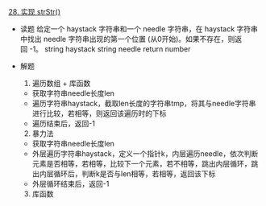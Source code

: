 [28. 实现 strStr()](https://leetcode-cn.com/problems/implement-strstr/)

- 读题
  给定一个 haystack 字符串和一个 needle 字符串，在 haystack 字符串中找出 needle 字符串出现的第一个位置 (从0开始)。如果不存在，则返回 -1。
  string haystack
  string needle
  return number
   
- 解题 
  1. 遍历数组 + 库函数
    - 获取字符串needle长度len
    - 遍历字符串haystack，截取len长度的字符串tmp，将其与needle字符串进行比较，若相等，则返回该遍历时的下标
    - 遍历结束后，返回-1

  2. 暴力法
    - 获取字符串needle长度len
    - 外层遍历字符串haystack，定义一个指针k，内层遍历needle，依次判断元素是否相等，若相等，比较下一个元素，若不相等，跳出内层循环，跳出内层循环后，判断k是否与len相等，若相等，返回该下标
    - 外层循环结束后，返回-1

  3. 库函数